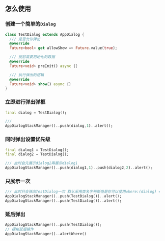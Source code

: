 ## 怎么使用

### 创建一个简单的`Dialog`

```dart
class TestDialog extends AppDialog {
  /// 是否允许弹出
  @override
  Future<bool> get allowShow => Future.value(true);

  /// 提前需要初始化的数据
  @override
  Future<void> preInit() async {}

  /// 执行弹出的逻辑
  @override
  Future<void> show() async {}
}

```

### 立即进行弹出弹框

```dart
final dialog = TestDialog();

/// 
AppDialogStackManager()..push(dialog,1)..alert();
```

### 同时弹出设置优先级

```dart
final dialog1 = TestDialog();
final dialog2 = TestDialog();

/// 此时会先展示dialog2再展示dialog1
AppDialogStackManager()..push(dialog1,1)..push(dialog2,2)..alert();
```

### 只展示一次

```dart
/// 此时只会弹出TestDialog一次 默认采用类名字判断但是你可以使用where:(dialog) => 进行自定义判断
AppDialogStackManager()..push(TestDialog())..alert();
AppDialogStackManager()..push(TestDialog())..alert();
```

### 延后弹出

```dart
AppDialogStackManager()..push(TestDialog());
// 模拟延后操作
AppDialogStackManager()..alertWhere()
```